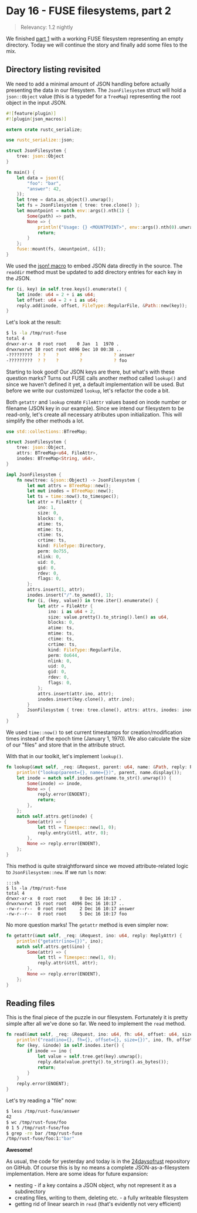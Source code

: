# Day 16 - FUSE filesystems, part 2

> Relevancy: 1.2 nightly

We finished [part 1](day15.md) with a working FUSE filesystem representing an empty directory. Today we will continue the story and finally add some files to the mix.

Directory listing revisited
---------------------------

We need to add a minimal amount of JSON handling before actually presenting the data in our filesystem. The `JsonFilesystem` struct will hold a `json::Object` value (this is a typedef for a `TreeMap`) representing the root object in the input JSON.

```rust
#![feature(plugin)]
#![plugin(json_macros)]

extern crate rustc_serialize;

use rustc_serialize::json;

struct JsonFilesystem {
    tree: json::Object
}

fn main() {
    let data = json!({
        "foo": "bar",
        "answer": 42,
    });
    let tree = data.as_object().unwrap();
    let fs = JsonFilesystem { tree: tree.clone() };
    let mountpoint = match env::args().nth(1) {
        Some(path) => path,
        None => {
            println!("Usage: {} <MOUNTPOINT>", env::args().nth(0).unwrap());
            return;
        }
    };
    fuse::mount(fs, &mountpoint, &[]);
}
```

We used the [json! macro](day6.md) to embed JSON data directly in the source. The `readdir` method must be updated to add directory entries for each key in the JSON.

```rust
for (i, key) in self.tree.keys().enumerate() {
    let inode: u64 = 2 + i as u64;
    let offset: u64 = 2 + i as u64;
    reply.add(inode, offset, FileType::RegularFile, &Path::new(key));
}
```

Let's look at the result:

```sh
$ ls -la /tmp/rust-fuse
total 4
drwxr-xr-x  0 root root    0 Jan  1  1970 .
drwxrwxrwt 10 root root 4096 Dec 10 00:38 ..
-?????????  ? ?    ?        ?            ? answer
-?????????  ? ?    ?        ?            ? foo
```

Starting to look good! Our JSON keys are there, but what's with these question marks? Turns out FUSE calls another method called `lookup()` and since we haven't defined it yet, a default implementation will be used. But before we write our customized `lookup`, let's refactor the code a bit.

Both `getattr` and `lookup` create `FileAttr` values based on inode number or filename (JSON key in our example). Since we intend our filesystem to be read-only, let's create all necessary atributes upon initialization. This will simplify the other methods a lot.

```rust
use std::collections::BTreeMap;

struct JsonFilesystem {
    tree: json::Object,
    attrs: BTreeMap<u64, FileAttr>,
    inodes: BTreeMap<String, u64>,
}

impl JsonFilesystem {
    fn new(tree: &json::Object) -> JsonFilesystem {
        let mut attrs = BTreeMap::new();
        let mut inodes = BTreeMap::new();
        let ts = time::now().to_timespec();
        let attr = FileAttr {
            ino: 1,
            size: 0,
            blocks: 0,
            atime: ts,
            mtime: ts,
            ctime: ts,
            crtime: ts,
            kind: FileType::Directory,
            perm: 0o755,
            nlink: 0,
            uid: 0,
            gid: 0,
            rdev: 0,
            flags: 0,
        };
        attrs.insert(1, attr);
        inodes.insert("/".to_owned(), 1);
        for (i, (key, value)) in tree.iter().enumerate() {
            let attr = FileAttr {
                ino: i as u64 + 2,
                size: value.pretty().to_string().len() as u64,
                blocks: 0,
                atime: ts,
                mtime: ts,
                ctime: ts,
                crtime: ts,
                kind: FileType::RegularFile,
                perm: 0o644,
                nlink: 0,
                uid: 0,
                gid: 0,
                rdev: 0,
                flags: 0,
            };
            attrs.insert(attr.ino, attr);
            inodes.insert(key.clone(), attr.ino);
        }
        JsonFilesystem { tree: tree.clone(), attrs: attrs, inodes: inodes }
    }
}
```

We used `time::now()` to set current timestamps for creation/modification times instead of the epoch time (January 1, 1970). We also calculate the size of our "files" and store that in the attribute struct.

With that in our toolkit, let's implement `lookup()`.

```rust
fn lookup(&mut self, _req: &Request, parent: u64, name: &Path, reply: ReplyEntry) {
    println!("lookup(parent={}, name={})", parent, name.display());
    let inode = match self.inodes.get(name.to_str().unwrap()) {
        Some(inode) => inode,
        None => {
            reply.error(ENOENT);
            return;
        },
    };
    match self.attrs.get(inode) {
        Some(attr) => {
            let ttl = Timespec::new(1, 0);
            reply.entry(&ttl, attr, 0);
        },
        None => reply.error(ENOENT),
    };
}
```

This method is quite straightforward since we moved attribute-related logic to `JsonFilesystem::new`. If we run `ls` now:

    :::sh
    $ ls -la /tmp/rust-fuse
    total 4
    drwxr-xr-x  0 root root     0 Dec 16 10:17 .
    drwxrwxrwt 15 root root  4096 Dec 16 10:17 ..
    -rw-r--r--  0 root root     2 Dec 16 10:17 answer
    -rw-r--r--  0 root root     5 Dec 16 10:17 foo

No more question marks! The `getattr` method is even simpler now:

```rust
fn getattr(&mut self, _req: &Request, ino: u64, reply: ReplyAttr) {
    println!("getattr(ino={})", ino);
    match self.attrs.get(&ino) {
        Some(attr) => {
            let ttl = Timespec::new(1, 0);
            reply.attr(&ttl, attr);
        },
        None => reply.error(ENOENT),
    };
}
```

Reading files
-------------

This is the final piece of the puzzle in our filesystem. Fortunately it is pretty simple after all we've done so far. We need to implement the `read` method.

```rust
fn read(&mut self, _req: &Request, ino: u64, fh: u64, offset: u64, size: u32, reply: ReplyData) {
    println!("read(ino={}, fh={}, offset={}, size={})", ino, fh, offset, size);
    for (key, &inode) in self.inodes.iter() {
        if inode == ino {
            let value = self.tree.get(key).unwrap();
            reply.data(value.pretty().to_string().as_bytes());
            return;
        }
    }
    reply.error(ENOENT);
}
```

Let's try reading a "file" now:

```sh
$ less /tmp/rust-fuse/answer
42
$ wc /tmp/rust-fuse/foo
0 1 5 /tmp/rust-fuse/foo
$ grep -rn bar /tmp/rust-fuse
/tmp/rust-fuse/foo:1:"bar"
```

**Awesome!**

As usual, the code for yesterday and today is in the [24daysofrust](https://github.com/zsiciarz/24daysofrust) repository on GitHub. Of course this is by no means a complete JSON-as-a-filesystem implementation. Here are some ideas for future expansion:

 * nesting - if a key contains a JSON object, why not represent it as a subdirectory
 * creating files, writing to them, deleting etc. - a fully writeable filesystem
 * getting rid of linear search in `read` (that's evidently not very efficient)
